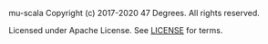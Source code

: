 mu-scala
Copyright (c) 2017-2020 47 Degrees.  All rights reserved.

Licensed under Apache License. See [LICENSE](LICENSE) for terms.